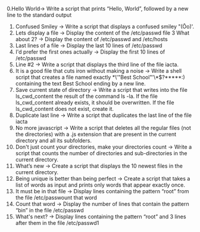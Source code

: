 0.Hello World-> Write a script that prints “Hello, World”, followed by a new line to the standard output
1. Confused Smiley -> Write a script that displays a confused smiley "(Ôo)'.
2. Lets display a file -> Display the content of the /etc/passwd file
3  What about 2? -> Display the content of /etc/passwd and /etc/hosts
4. Last lines of a file -> Display the last 10 lines of /etc/passwd
5. I'd prefer the first ones actually -> Display the first 10 lines of /etc/passwd
6. Line #2 -> Write a script that displays the third line of the file iacta.
7. It is a good file that cuts iron without making a noise -> Write a shell script that creates a file named exactly \*\\'"Best School"\'\\*$\?\*\*\*\*\*:) containing the text Best School ending by a new line.
8. Save current state of directory -> Write a script that writes into the file ls_cwd_content the result of the command ls -la. If the file ls_cwd_content already exists, it should be overwritten. If the file ls_cwd_content does not exist, create it.
9. Duplicate last line -> Write a script that duplicates the last line of the file iacta
10. No more javascript -> Write a script that deletes all the regular files (not the directories) with a .js extension that are present in the current directory and all its subfolders.
11. Don't just count your directories, make your directories count -> Write a script that counts the number of directories and sub-directories in the current directory.
12. What’s new -> Create a script that displays the 10 newest files in the current directory.
13. Being unique is better than being perfect -> Create a script that takes a list of words as input and prints only words that appear exactly once.
14. It must be in that file -> Display lines containing the pattern “root” from the file /etc/passwount that word
15. Count that word -> Display the number of lines that contain the pattern “bin” in the file /etc/passwd
16. What's next? -> Display lines containing the pattern “root” and 3 lines after them in the file /etc/passwd1
